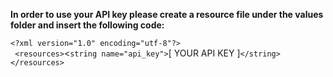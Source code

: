 
 **In order to use your API key please create a resource file under the values folder and insert the following code:** 
 
` <?xml version="1.0" encoding="utf-8"?>
`  
`  <resources>
`<`string name="api_key">`[ YOUR API KEY ]`</string>`
`  </resources>`

